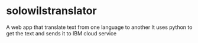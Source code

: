 # solowilstranslator
A web app that translate text from one language to another
It uses python to get the text and sends it to IBM cloud service 
